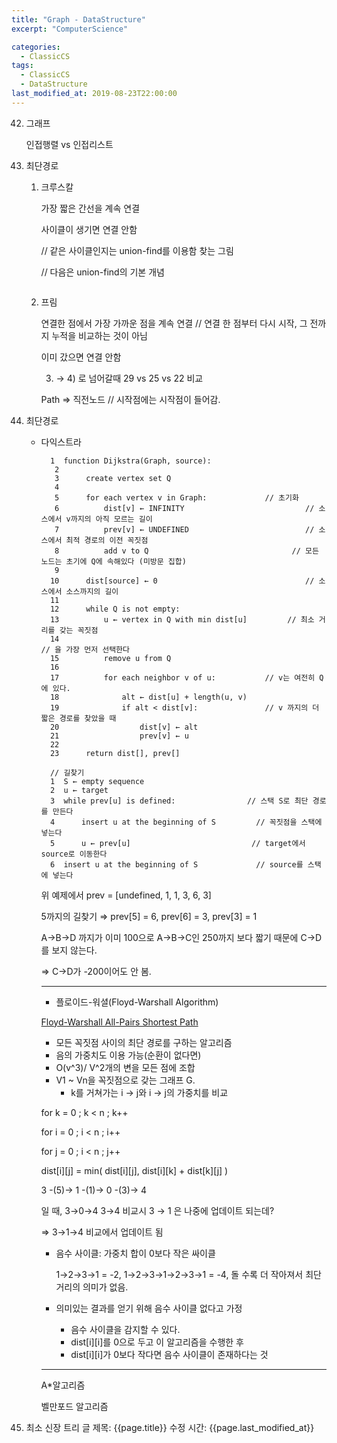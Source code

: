 ```yaml
---
title: "Graph - DataStructure"
excerpt: "ComputerScience"

categories:
  - ClassicCS
tags:
  - ClassicCS
  - DataStructure
last_modified_at: 2019-08-23T22:00:00
---
```


42. 그래프

    인접행렬 vs 인접리스트

43. 최단경로
    1. 크루스칼

        가장 짧은 간선을 계속 연결

        사이클이 생기면 연결 안함

        // 같은 사이클인지는 union-find를 이용함 찾는 그림

        // 다음은 union-find의 기본 개념

        [](https://www.notion.so/6ee1b8ed43fa4cac8205d0ea9f128da2#fce451c73d984a2cbd62d299329ef7f6)

        ![]()

    2. 프림

        연결한 점에서 가장 가까운 점을 계속 연결 // 연결 한 점부터 다시 시작, 그 전까지 누적을 비교하는 것이 아님

        이미 갔으면 연결 안함

        3) → 4) 로 넘어갈때 29 vs 25 vs 22 비교

        [](https://www.notion.so/6ee1b8ed43fa4cac8205d0ea9f128da2#e320cfc2ca8045ae99f1a47012f8785c)

        Path ⇒ 직전노드 // 시작점에는 시작점이 들어감.

        [](https://www.notion.so/6ee1b8ed43fa4cac8205d0ea9f128da2#49473b13d18d4cadb4825416603f1776)

44. 최단경로
    - 다익스트라

            1  function Dijkstra(Graph, source):
             2
             3      create vertex set Q
             4
             5      for each vertex v in Graph:             // 초기화
             6          dist[v] ← INFINITY                           // 소스에서 v까지의 아직 모르는 길이
             7          prev[v] ← UNDEFINED                          // 소스에서 최적 경로의 이전 꼭짓점
             8          add v to Q                                // 모든 노드는 초기에 Q에 속해있다 (미방문 집합)
             9
            10      dist[source] ← 0                                 // 소스에서 소스까지의 길이
            11
            12      while Q is not empty:
            13          u ← vertex in Q with min dist[u]         // 최소 거리를 갖는 꼭짓점
            14                                                            // 을 가장 먼저 선택한다
            15          remove u from Q
            16
            17          for each neighbor v of u:           // v는 여전히 Q에 있다.
            18              alt ← dist[u] + length(u, v)
            19              if alt < dist[v]:               // v 까지의 더 짧은 경로를 찾았을 때
            20                  dist[v] ← alt
            21                  prev[v] ← u
            22
            23      return dist[], prev[]
            
            // 길찾기
            1  S ← empty sequence
            2  u ← target
            3  while prev[u] is defined:                // 스택 S로 최단 경로를 만든다
            4      insert u at the beginning of S         // 꼭짓점을 스택에 넣는다
            5      u ← prev[u]                           // target에서 source로 이동한다
            6  insert u at the beginning of S             // source를 스택에 넣는다

        [](https://www.notion.so/6ee1b8ed43fa4cac8205d0ea9f128da2#ce8094461f2c472a84593d855632544f)

        [](https://www.notion.so/6ee1b8ed43fa4cac8205d0ea9f128da2#31231ee999834807ba343281e0a46a5a)

        위 예제에서 prev = [undefined, 1, 1, 3, 6, 3]

        5까지의 길찾기 ⇒ prev[5] = 6, prev[6] = 3, prev[3] = 1

        A→B→D 까지가 이미 100으로 A→B→C인 250까지 보다 짧기 때문에 C→D를 보지 않는다.

        ⇒ C→D가 -200이어도 안 봄.

        [](https://www.notion.so/6ee1b8ed43fa4cac8205d0ea9f128da2#4e8ff7cb8018435d84f81b9d9236b361)

        *************************************************************************

        - 플로이드-워셜(Floyd-Warshall Algorithm)

        [Floyd-Warshall All-Pairs Shortest Path](https://www.cs.usfca.edu/~galles/visualization/Floyd.html)

        - 모든 꼭짓점 사이의 최단 경로를 구하는 알고리즘
        - 음의 가중치도 이용 가능(순환이 없다면)
        - O(v^3)/ V^2개의 변을 모든 점에 조합
        - V1 ~ Vn을 꼭짓점으로 갖는 그래프 G.
            - k를 거쳐가는 i → j와 i → j의 가중치를 비교

        for k = 0 ; k < n ; k++

        for i = 0 ; i < n ; i++ 

        for j = 0 ; i < n ; j++

        dist[i][j] = min( dist[i][j], dist[i][k] + dist[k][j] )

        3 -(5)→ 1 -(1)→ 0 -(3)→ 4

        일 때,  3→0→4 3→4 비교시 3 → 1 은 나중에 업데이트 되는데?

        ⇒ 3→1→4 비교에서 업데이트 됨

        - 음수 사이클: 가중치 합이 0보다 작은 싸이클

            1→2→3→1 = -2, 1→2→3→1→2→3→1 = -4, 돌 수록 더 작아져서 최단거리의 의미가 없음.

            [](https://www.notion.so/6ee1b8ed43fa4cac8205d0ea9f128da2#c0e0783ed888469e946ee31b4a74812e)

        - 의미있는 결과를 얻기 위해 음수 사이클 없다고 가정
            - 음수 사이클을 감지할 수 있다.
            - dist[i][i]를 0으로 두고 이 알고리즘을 수행한 후
            - dist[i][i]가 0보다 작다면 음수 사이클이 존재하다는 것

        **************************************************************************************

        A*알고리즘

        벨만포드 알고리즘

45. 최소 신장 트리
글 제목: {{page.title}}
수정 시간: {{page.last_modified_at}}
